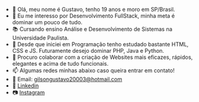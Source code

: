 - 👋 Olá, meu nome é Gustavo, tenho 19 anos e moro em SP/Brasil.
- 👀 Eu me interesso por Desenvolvimento FullStack, minha meta é dominar um pouco de tudo.
- 📚 Cursando ensino Análise e Desenvolvimento de Sistemas na Universidade Paulista.
- 🌱 Desde que iniciei em Programação tenho estudado bastante HTML, CSS e JS. Futuramente desejo dominar PHP, Java e Python.
- 💞️ Procuro colaborar com a criação de Websites mais eficazes, rápidos, elegantes e acima de tudo funcionais.
- 📫 Algumas redes minhas abaixo caso queira entrar em contato!
- 📧 Email: gilsongustavo20003@hotmail.com
- 💼 <a href="https://www.linkedin.com/in/gilson-gustavo-gimenez-oliveira-681234203/" target="_blank">Linkedin</a>
- 📷 <a href="https://www.instagram.com/barryzin1337/" target="_blank">Instagram</a>

<!---
Barryzin1337/Barryzin1337 is a ✨ special ✨ repository because its `README.md` (this file) appears on your GitHub profile.
You can click the Preview link to take a look at your changes.
--->

